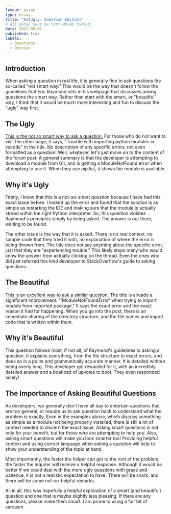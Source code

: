 ```yaml
---
layout: essay
type: essay
title: "AmIUgly: Question Edition"
# All dates must be YYYY-MM-DD format!
date: 2023-09-07
published: true
labels:
  - Questions
  - Opinion
---
```


## Introduction
When asking a question in real life, it is generally fine to ask questions the so-called "not smart way." This would be the way that doesn't follow the guidelines that Eric Raymond sets in his webpage that discusses asking questions the smart way. Rather than start with the smart, or "beautiful" way, I think that it would be much more interesting and fun to discuss the "ugly" way first.

## The Ugly
[This is the not so smart way to ask a question.](https://stackoverflow.com/questions/77064929/trouble-with-importing-python-modules-in-vscode) For those who do not want to visit the other page, it says, "Trouble with importing python modules in vscode" in the title. No description of any specific errors, not even formatted as a question! Well, whatever, let's just move on to the content of the forum post. A general summary is that the developer is attempting to download a module from Git, and is getting a ModuleNotFound error when attempting to use it. When they use pip.list, it shows the module is available.

## Why it's Ugly
Firstly, I know that this is a not-so-smart question because I have had this exact issue before. I looked up the error and found that the solution is as simple as restarting the IDE and making sure that the module is actually stored within the right Python interpreter. So, this question violates Raymond's principles simply by being asked. The answer is out there, waiting to be found.

The other issue is the way that it is asked. There is no real context, no sample code that they tried it with, no explanation of where the error is being thrown from. The title does not say anything about the specific error, just that they are "experiencing trouble." This likely stops many who would know the answer from actually clicking on the thread. Even the ones who did just referred this kind developer to StackOverflow's guide to asking questions.

## The Beautiful
[This is an excellent way to ask a similar question.](https://stackoverflow.com/questions/54598292/modulenotfounderror-when-trying-to-import-module-from-imported-package) The title is already a significant improvement. "'ModuleNotFoundError' when trying to import module from imported package." It says the exact error and the exact reason it had for happening. When you go into the post, there is an immediate sharing of the directory structure, and the file names and import code that is written within them.

## Why it's Beautiful
This question follows most, if not all, of Raymond's guidelines to asking a question. It explains everything, from the file structure to exact errors, and does so in a polite and grammatically accurate manner. It is detailed without being overly long. This developer got rewarded for it, with an incredibly detailed answer and a boatload of upvotes to boot. They even responded nicely!

## The Importance of Asking Beautiful Questions
As developers, we generally don't have all day to entertain questions that are too general, or require us to ask question back to understand what the problem is exactly. Even in the examples above, which discuss something as simple as a module not being properly installed, there is still a lot of context needed to discern the exact issue. Asking smart questions is not only for your benefit, but for those who are attempting to help you. Also, asking smart questions will make you look smarter too! Providing helpful context and using correct language when asking a question will help to show your understanding of the topic at hand.

Most importantly, the faster the helper can get to the root of the problem, the faster the inquirer will receive a helpful response. Although it would be better if we could deal with the more ugly questions with grace and patience, it is not a realistic expectation to have. There will be snark, and there will be some not-so-helpful remarks.

All in all, this was hopefully a helpful exploration of a smart (and beautiful) question and one that is maybe slightly less pleasing. If there are any questions, please make them smart. I am prone to using a fair bit of sarcasm.
